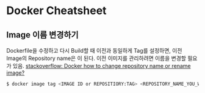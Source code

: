 # Docker Cheatsheet

## Image 이름 변경하기
Dockerfile을 수정하고 다시 Build할 때 이전과 동일하게 Tag를 설정하면, 이전 Image의 Repository name은 <none>이 된다. 이전 이미지를 관리하려면 이름을 변경할 필요가 있음. [stackoverflow: Docker how to change repository name or rename image?](https://stackoverflow.com/a/25214186)
```bash
$ docker image tag <IMAGE ID or REPOSITIORY:TAG> <REPOSITORY_NAME_YOU_WANT:TAG_NAME_YOU_WANT>
```
